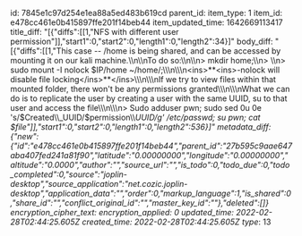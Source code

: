 id: 7845e1c97d254e1ea88a5ed483b619cd
parent_id: 
item_type: 1
item_id: e478cc461e0b415897ffe201f14beb44
item_updated_time: 1642669113417
title_diff: "[{\"diffs\":[[1,\"NFS with different user permission\"]],\"start1\":0,\"start2\":0,\"length1\":0,\"length2\":34}]"
body_diff: "[{\"diffs\":[[1,\"This case -- /home is being shared, and can be accessed by mounting it on our kali machine.\\\n\\\nTo do so:\\\n\\\n> mkdir home;\\\n> \\\n> sudo mount -I nolock $IP/home ~/home/;\\\n\\\n<ins>**<ins>-nolock will disable file locking</ins>**</ins>\\\n\\\nIf we try to view files within that mounted folder, there won't be any permissions granted\\\n\\\nWhat we can do is to replicate the user by creating a user with the same UUID, su to that user and access the file\\\n\\\n> Sudo adduser pwn; sudo sed 0u 0e 's/$Created\\\\_UUID/$permission\\\\_UUID/g' /etc/passwd; su pwn; cat $file\"]],\"start1\":0,\"start2\":0,\"length1\":0,\"length2\":536}]"
metadata_diff: {"new":{"id":"e478cc461e0b415897ffe201f14beb44","parent_id":"27b595c9aae647aba407fed241a81f90","latitude":"0.00000000","longitude":"0.00000000","altitude":"0.0000","author":"","source_url":"","is_todo":0,"todo_due":0,"todo_completed":0,"source":"joplin-desktop","source_application":"net.cozic.joplin-desktop","application_data":"","order":0,"markup_language":1,"is_shared":0,"share_id":"","conflict_original_id":"","master_key_id":""},"deleted":[]}
encryption_cipher_text: 
encryption_applied: 0
updated_time: 2022-02-28T02:44:25.605Z
created_time: 2022-02-28T02:44:25.605Z
type_: 13